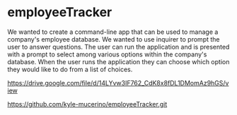 # employeeTracker
We wanted to create a command-line app that can be used to manage a company's employee database. We wanted to use inquirer to prompt the user to answer questions. The user can run the application and is presented with a prompt to select among various options within the company's database. When the user runs the application they can choose which option they would like to do from a list of choices. 

https://drive.google.com/file/d/14LYvw3IF762_CdK8x8fDL1DMomAz9hGS/view

https://github.com/kyle-mucerino/employeeTracker.git